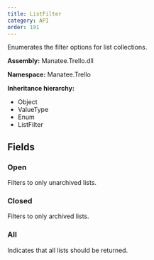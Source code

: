 ```yaml
---
title: ListFilter
category: API
order: 191
---
```


Enumerates the filter options for list collections.

**Assembly:** Manatee.Trello.dll

**Namespace:** Manatee.Trello

**Inheritance hierarchy:**

- Object
- ValueType
- Enum
- ListFilter

## Fields

### Open

Filters to only unarchived lists.

### Closed

Filters to only archived lists.

### All

Indicates that all lists should be returned.


